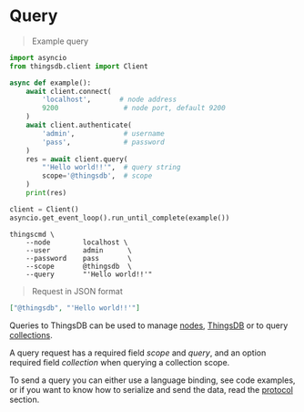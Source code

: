 # Query

> Example query

```python
import asyncio
from thingsdb.client import Client

async def example():
    await client.connect(
        'localhost',       # node address
        9200                # node port, default 9200
    )
    await client.authenticate(
        'admin',            # username
        'pass',             # password
    )
    res = await client.query(
        "'Hello world!!'",  # query string
        scope='@thingsdb',  # scope
    )
    print(res)

client = Client()
asyncio.get_event_loop().run_until_complete(example())
```

```shell
thingscmd \
    --node        localhost \
    --user        admin      \
    --password    pass       \
    --scope       @thingsdb  \
    --query       "'Hello world!!'"
```

> Request in JSON format

```json
["@thingsdb", "'Hello world!!'"]
```

Queries to ThingsDB can be used to manage [nodes](#node-api), [ThingsDB](#thingsdb-api) or to query [collections](#collection-api).

A query request has a required field *scope* and *query*, and an option required field *collection* when querying a collection scope.


To send a query you can either use a language binding, see code examples, or if you
want to know how to serialize and send the data, read the [protocol](#protocol) section.